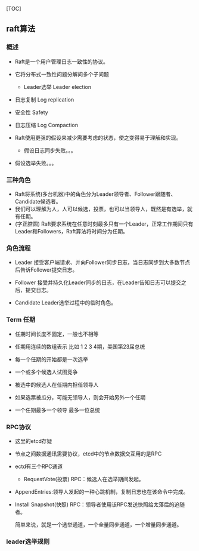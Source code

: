[TOC]

## raft算法

### 概述

- Raft是一个用户管理日志一致性的协议。

- 它将分布式一致性问题分解问多个子问题
  - Leader选举  Leader election

- 日志复制 Log replication

- 安全性 Safety

- 日志压缩 Log Compaction

- Raft使用更强的假设来减少需要考虑的状态，使之变得易于理解和实现。
  - 假设日志同步失败。。。

- 假设选举失败。。。

### 三种角色

- Raft将系统(多台机器)中的角色分为Leader领导者、Follower跟随者、Candidate候选者。
- 我们可以理解为人，人可以候选，投票，也可以当领导人，既然是有选举，就有任期。
- (字正腔圆) Raft要求系统在任意时刻最多只有一个Leader，正常工作期间只有Leader和Followers，Raft算法将时间分为任期。

### 角色流程

- Leader 接受客户端请求、并向Follower同步日志，当日志同步到大多数节点后告诉Follower提交日志。

- Follower 接受并持久化Leader同步的日志，在Leader告知日志可以提交之后，提交日志。

- Candidate Leader选举过程中的临时角色。

### Term 任期

- 任期时间长度不固定，一般也不相等

- 任期用连续的数组表示 比如 1 2 3 4期，美国第23届总统

- 每一个任期的开始都是一次选举

- 一个或多个候选人试图竞争

- 被选中的候选人在任期内担任领导人

- 如果选票被瓜分，可能无领导人，则会开始另外一个任期

- 一个任期最多一个领导 最多一位总统

### RPC协议

- 这里的etcd存疑
- 节点之间数据通讯需要协议，etcd中的节点数据交互用的是RPC
- ectd有三个RPC通道
  - RequestVote(投票) RPC：候选人在选举期间发起。

- AppendEntries:领导人发起的一种心跳机制，复制日志也在该命令中完成。

- Install Snapshot(快照) RPC：领导者使用该RPC发送快照给太落后的追随者。

  简单来说，就是一个选举通道，一个全量同步通道，一个增量同步通道。



### leader选举规则
